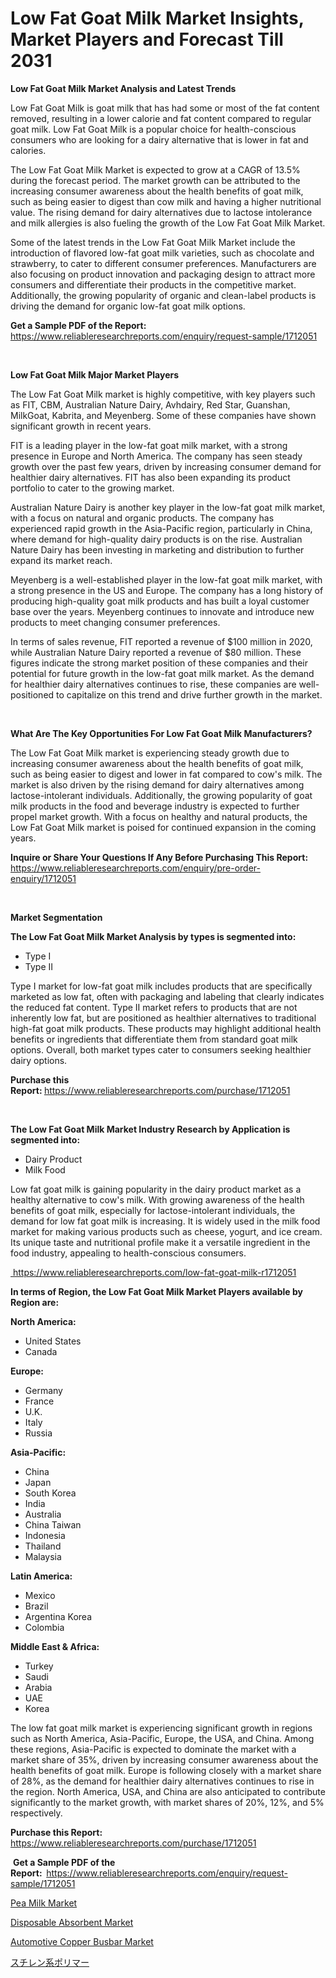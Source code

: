 <p><h1>Low Fat Goat Milk Market Insights, Market Players and Forecast Till 2031</h1></p><p><strong>Low Fat Goat Milk Market Analysis and Latest Trends</strong></p>
<p><p>Low Fat Goat Milk is goat milk that has had some or most of the fat content removed, resulting in a lower calorie and fat content compared to regular goat milk. Low Fat Goat Milk is a popular choice for health-conscious consumers who are looking for a dairy alternative that is lower in fat and calories.</p><p>The Low Fat Goat Milk Market is expected to grow at a CAGR of 13.5% during the forecast period. The market growth can be attributed to the increasing consumer awareness about the health benefits of goat milk, such as being easier to digest than cow milk and having a higher nutritional value. The rising demand for dairy alternatives due to lactose intolerance and milk allergies is also fueling the growth of the Low Fat Goat Milk Market.</p><p>Some of the latest trends in the Low Fat Goat Milk Market include the introduction of flavored low-fat goat milk varieties, such as chocolate and strawberry, to cater to different consumer preferences. Manufacturers are also focusing on product innovation and packaging design to attract more consumers and differentiate their products in the competitive market. Additionally, the growing popularity of organic and clean-label products is driving the demand for organic low-fat goat milk options.</p></p>
<p><strong>Get a Sample PDF of the Report:&nbsp;</strong> <a href="https://www.reliableresearchreports.com/enquiry/request-sample/1712051">https://www.reliableresearchreports.com/enquiry/request-sample/1712051</a></p>
<p>&nbsp;</p>
<p><strong>Low Fat Goat Milk Major Market Players</strong></p>
<p><p>The Low Fat Goat Milk market is highly competitive, with key players such as FIT, CBM, Australian Nature Dairy, Avhdairy, Red Star, Guanshan, MilkGoat, Kabrita, and Meyenberg. Some of these companies have shown significant growth in recent years.</p><p>FIT is a leading player in the low-fat goat milk market, with a strong presence in Europe and North America. The company has seen steady growth over the past few years, driven by increasing consumer demand for healthier dairy alternatives. FIT has also been expanding its product portfolio to cater to the growing market.</p><p>Australian Nature Dairy is another key player in the low-fat goat milk market, with a focus on natural and organic products. The company has experienced rapid growth in the Asia-Pacific region, particularly in China, where demand for high-quality dairy products is on the rise. Australian Nature Dairy has been investing in marketing and distribution to further expand its market reach.</p><p>Meyenberg is a well-established player in the low-fat goat milk market, with a strong presence in the US and Europe. The company has a long history of producing high-quality goat milk products and has built a loyal customer base over the years. Meyenberg continues to innovate and introduce new products to meet changing consumer preferences.</p><p>In terms of sales revenue, FIT reported a revenue of $100 million in 2020, while Australian Nature Dairy reported a revenue of $80 million. These figures indicate the strong market position of these companies and their potential for future growth in the low-fat goat milk market. As the demand for healthier dairy alternatives continues to rise, these companies are well-positioned to capitalize on this trend and drive further growth in the market.</p></p>
<p>&nbsp;</p>
<p><strong>What Are The Key Opportunities For Low Fat Goat Milk Manufacturers?</strong></p>
<p><p>The Low Fat Goat Milk market is experiencing steady growth due to increasing consumer awareness about the health benefits of goat milk, such as being easier to digest and lower in fat compared to cow's milk. The market is also driven by the rising demand for dairy alternatives among lactose-intolerant individuals. Additionally, the growing popularity of goat milk products in the food and beverage industry is expected to further propel market growth. With a focus on healthy and natural products, the Low Fat Goat Milk market is poised for continued expansion in the coming years.</p></p>
<p><strong>Inquire or Share Your Questions If Any Before Purchasing This Report:</strong> <a href="https://www.reliableresearchreports.com/enquiry/pre-order-enquiry/1712051">https://www.reliableresearchreports.com/enquiry/pre-order-enquiry/1712051</a></p>
<p>&nbsp;</p>
<p><strong>Market Segmentation</strong></p>
<p><strong>The Low Fat Goat Milk Market Analysis by types is segmented into:</strong></p>
<p><ul><li>Type I</li><li>Type II</li></ul></p>
<p><p>Type I market for low-fat goat milk includes products that are specifically marketed as low fat, often with packaging and labeling that clearly indicates the reduced fat content. Type II market refers to products that are not inherently low fat, but are positioned as healthier alternatives to traditional high-fat goat milk products. These products may highlight additional health benefits or ingredients that differentiate them from standard goat milk options. Overall, both market types cater to consumers seeking healthier dairy options.</p></p>
<p><strong>Purchase this Report:&nbsp;</strong><a href="https://www.reliableresearchreports.com/purchase/1712051">https://www.reliableresearchreports.com/purchase/1712051</a></p>
<p>&nbsp;</p>
<p><strong>The Low Fat Goat Milk Market Industry Research by Application is segmented into:</strong></p>
<p><ul><li>Dairy Product</li><li>Milk Food</li></ul></p>
<p><p>Low fat goat milk is gaining popularity in the dairy product market as a healthy alternative to cow's milk. With growing awareness of the health benefits of goat milk, especially for lactose-intolerant individuals, the demand for low fat goat milk is increasing. It is widely used in the milk food market for making various products such as cheese, yogurt, and ice cream. Its unique taste and nutritional profile make it a versatile ingredient in the food industry, appealing to health-conscious consumers.</p></p>
<p><a href="https://www.reliableresearchreports.com/low-fat-goat-milk-r1712051">&nbsp;https://www.reliableresearchreports.com/low-fat-goat-milk-r1712051</a></p>
<p><strong>In terms of Region, the Low Fat Goat Milk Market Players available by Region are:</strong></p>
<p>
    <p> <strong> North America: </strong>
        <ul>
            <li>United States</li>
            <li>Canada</li>
        </ul>
        </p> 
    <p> <strong> Europe: </strong>
        <ul>
            <li>Germany</li>
            <li>France</li>
            <li>U.K.</li>
            <li>Italy</li>
            <li>Russia</li>
        </ul>
        </p> 
    <p> <strong> Asia-Pacific: </strong>
        <ul>
            <li>China</li>
            <li>Japan</li>
            <li>South Korea</li>
            <li>India</li>
            <li>Australia</li>
            <li>China Taiwan</li>
            <li>Indonesia</li>
            <li>Thailand</li>
            <li>Malaysia</li>
        </ul>
        </p> 
    <p> <strong> Latin America: </strong>
        <ul>
            <li>Mexico</li>
            <li>Brazil</li>
            <li>Argentina Korea</li>
            <li>Colombia</li>
        </ul>
        </p> 
    <p> <strong> Middle East & Africa: </strong>
        <ul>
            <li>Turkey</li>
            <li>Saudi</li>
            <li>Arabia</li>
            <li>UAE</li>
            <li>Korea</li>
        </ul>
    </p>
    </p>
<p><p>The low fat goat milk market is experiencing significant growth in regions such as North America, Asia-Pacific, Europe, the USA, and China. Among these regions, Asia-Pacific is expected to dominate the market with a market share of 35%, driven by increasing consumer awareness about the health benefits of goat milk. Europe is following closely with a market share of 28%, as the demand for healthier dairy alternatives continues to rise in the region. North America, USA, and China are also anticipated to contribute significantly to the market growth, with market shares of 20%, 12%, and 5% respectively.</p></p>
<p><strong>Purchase this Report: </strong><a href="https://www.reliableresearchreports.com/purchase/1712051">https://www.reliableresearchreports.com/purchase/1712051</a></p>
<p>&nbsp;<strong>Get a Sample PDF of the Report:&nbsp;&nbsp;</strong><a href="https://www.reliableresearchreports.com/enquiry/request-sample/1712051">https://www.reliableresearchreports.com/enquiry/request-sample/1712051</a></p>
<p><strong></strong></p>
<p><p><a href="https://github.com/RichRobinson5/Market-Research-Report-List-4/blob/main/pea-milk-market.md">Pea Milk Market</a></p><p><a href="https://www.linkedin.com/pulse/disposable-absorbent-market-size-furnishes-valuable-information-t47xf?trackingId=L9HGqnuNDbW1RpH3pipzjw%3D%3D">Disposable Absorbent Market</a></p><p><a href="https://www.linkedin.com/pulse/automotive-copper-busbar-market-challenges-opportunities-growth-hxh8f?trackingId=%2FQVsmsAOnkuq4cuO1F5DsQ%3D%3D">Automotive Copper Busbar Market</a></p><p><a href="https://github.com/roulaayoub-saad/Market-Research-Report-List-1/blob/main/571477117813.md">スチレン系ポリマー</a></p></p>